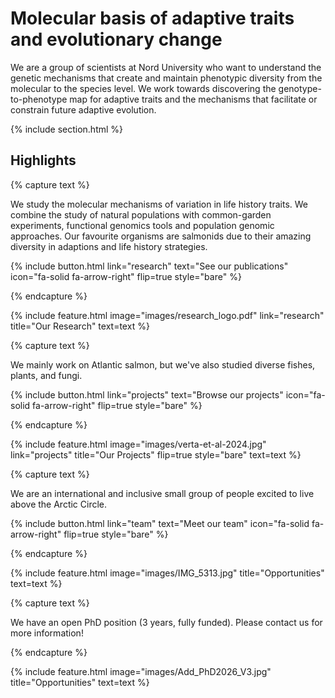 ---
---

# Molecular basis of adaptive traits and evolutionary change

We are a group of scientists at Nord University who want to understand the genetic mechanisms that create and maintain phenotypic diversity from the molecular to the species level. We work towards discovering the genotype-to-phenotype map for adaptive traits and the mechanisms that facilitate or constrain future adaptive evolution.  

{% include section.html %}

## Highlights

{% capture text %}

We study the molecular mechanisms of variation in life history traits. We combine the study of natural populations with common-garden experiments, functional genomics tools and population genomic approaches. Our favourite organisms are salmonids due to their amazing diversity in adaptions and life history strategies.

{%
  include button.html
  link="research"
  text="See our publications"
  icon="fa-solid fa-arrow-right"
  flip=true
  style="bare"
%}

{% endcapture %}

{%
  include feature.html
  image="images/research_logo.pdf"
  link="research"
  title="Our Research"
  text=text
%}

{% capture text %}

We mainly work on Atlantic salmon, but we've also studied diverse fishes, plants, and fungi.

{%
  include button.html
  link="projects"
  text="Browse our projects"
  icon="fa-solid fa-arrow-right"
  flip=true
  style="bare"
%}

{% endcapture %}

{%
  include feature.html
  image="images/verta-et-al-2024.jpg"
  link="projects"
  title="Our Projects"
  flip=true
  style="bare"
  text=text
%}

{% capture text %}

We are an international and inclusive small group of people excited to live above the Arctic Circle.

{%
  include button.html
  link="team"
  text="Meet our team"
  icon="fa-solid fa-arrow-right"
  flip=true
  style="bare"
%}

{% endcapture %}

{%
  include feature.html
  image="images/IMG_5313.jpg"
  title="Opportunities"
  text=text
%}

{% capture text %}

We have an open PhD position (3 years, fully funded). Please contact us for more information!

{% endcapture %}

{%
  include feature.html
  image="images/Add_PhD2026_V3.jpg"
  title="Opportunities"
  text=text
%}

